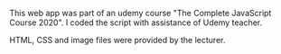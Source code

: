 This web app was part of an udemy course "The Complete JavaScript Course 2020". I coded the script with assistance of Udemy teacher.

HTML, CSS and image files were provided by the lecturer.
